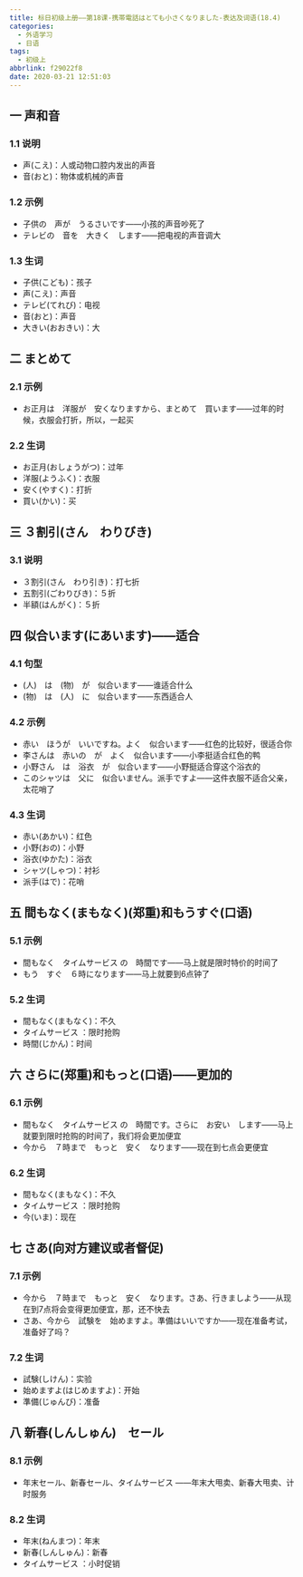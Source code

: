 ```yaml
---
title: 标日初级上册——第18课-携帯電話はとても小さくなりました-表达及词语(18.4)
categories:
  - 外语学习
  - 日语
tags:
  - 初级上
abbrlink: f29022f8
date: 2020-03-21 12:51:03
---
```

## 一 声和音

### 1.1 说明

* 声(こえ)：人或动物口腔内发出的声音
* 音(おと)：物体或机械的声音

<!--more-->

### 1.2 示例

* 子供の　声が　うるさいです——小孩的声音吵死了
* テレビの　音を　大きく　します——把电视的声音调大

### 1.3 生词

* 子供(こども)：孩子
* 声(こえ)：声音
* テレビ(てれび)：电视
* 音(おと)：声音
* 大きい(おおきい)：大

## 二 まとめて

### 2.1 示例

* お正月は　洋服が　安くなりますから、まとめて　買います——过年的时候，衣服会打折，所以，一起买

### 2.2 生词

* お正月(おしょうがつ)：过年
* 洋服(ようふく)：衣服
* 安く(やすく)：打折
* 買い(かい)：买

## 三 ３割引(さん　わりびき)

### 3.1 说明

* ３割引(さん　わり引き)：打七折
* 五割引(ごわりびき)：５折
* 半額(はんがく)：５折

## 四 似合います(にあいます)——适合
### 4.1 句型

* (人)　は　(物)　が　似合います——谁适合什么
* (物)　は　(人)　に　似合います——东西适合人

### 4.2 示例

* 赤い　ほうが　いいですね。よく　似合います——红色的比较好，很适合你
* 李さんは　赤いの　が　よく　似合います——小李挺适合红色的鸭
* 小野さん　は　浴衣　が　似合います——小野挺适合穿这个浴衣的
* このシャツは　父に　似合いません。派手ですよ——这件衣服不适合父亲，太花哨了

### 4.3 生词

* 赤い(あかい)：红色
* 小野(おの)：小野
* 浴衣(ゆかた)：浴衣
* シャツ(しゃつ)：衬衫
* 派手(はで)：花哨

## 五 間もなく(まもなく)(郑重)和もうすぐ(口语)

### 5.1 示例

* 間もなく　タイムサービス  の　時間です——马上就是限时特价的时间了
* もう　すぐ　６時になります——马上就要到6点钟了

### 5.2 生词

*  間もなく(まもなく)：不久
* タイムサービス ：限时抢购
* 時間(じかん)：时间

## 六 さらに(郑重)和もっと(口语)——更加的

### 6.1 示例

* 間もなく　タイムサービス  の　時間です。さらに　お安い　します——马上就要到限时抢购的时间了，我们将会更加便宜
* 今から　７時まで　もっと　安く　なります——现在到七点会更便宜

### 6.2 生词

*  間もなく(まもなく)：不久
* タイムサービス ：限时抢购
* 今(いま)：现在

## 七 さあ(向对方建议或者督促)

### 7.1 示例

* 今から　７時まで　もっと　安く　なります。さあ、行きましよう——从现在到7点将会变得更加便宜，那，还不快去
* さあ、今から　試験を　始めますよ。準備はいいですか——现在准备考试，准备好了吗？ 

### 7.2 生词

* 試験(しけん)：实验
* 始めますよ(はじめますよ)：开始
* 準備(じゅんび)：准备

## 八 新春(しんしゅん)　セール

### 8.1 示例

* 年末セール、新春セール、タイムサービス ——年末大甩卖、新春大甩卖、计时服务

### 8.2 生词

* 年末(ねんまつ)：年末
* 新春(しんしゅん)：新春
* タイムサービス ：小时促销 

